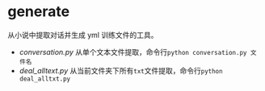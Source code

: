 # generate

从小说中提取对话并生成 yml 训练文件的工具。

- *conversation.py* 从单个文本文件提取，命令行`python conversation.py 文件名`
- *deal_alltext.py* 从当前文件夹下所有`txt`文件提取，命令行`python deal_alltxt.py`
